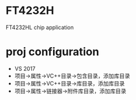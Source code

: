 # FT4232H
FT4232HL chip application
# proj configuration
- VS 2017
- 项目->属性->VC++目录->包含目录，添加库目录
- 项目->属性->VC++目录->库目录，添加库目录
- 项目->属性->链接器->附件库目录，添加库目录